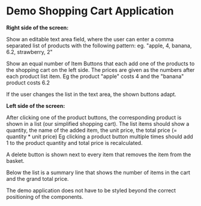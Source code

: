 # Demo Shopping Cart Application

**Right side of the screen:**

Show an editable text area field, where the user can enter a comma separated list of products with the following pattern:
eg. "apple, 4, banana, 6.2, strawberry, 2"

Show an equal number of Item Buttons that each add one of the products to the shopping cart on the left side.
The prices are given as the numbers after each product list item.
Eg the product "apple" costs 4 and the "banana" product costs 6.2

If the user changes the list in the text area, the shown buttons adapt.

**Left side of the screen:**

After clicking one of the product buttons, the corresponding product is shown in a list (our simplified shopping cart).
The list items should show a quantity, the name of the added item, the unit price, the total price (= quantity \* unit price)
Eg clicking a product button multiple times should add 1 to the product quantity and total price is recalculated.

A delete button is shown next to every item that removes the item from the basket.

Below the list is a summary line that shows the number of items in the cart and the grand total price.

The demo application does not have to be styled beyond the correct positioning of the components.
